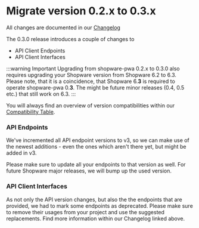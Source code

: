 # Migrate version 0.2.x to 0.3.x

All changes are documented in our [Changelog](https://github.com/DivanteLtd/shopware-pwa/blob/master/CHANGELOG.md)

The 0.3.0 release introduces a couple of changes to

- API Client Endpoints
- API Client Interfaces

:::warning Important
Upgrading from shopware-pwa 0.2.x to 0.3.0 also requires upgrading your Shopware version from Shopware 6.2 to 6.3. Please note, that it is a coincidence, that Shopware 6.**3** is required to operate shopware-pwa 0.**3**. The might be future minor releases (0.4, 0.5 etc.) that still work on 6.3.
:::

You will always find an overview of version compatibilities within our [Compatibility Table](/landing/getting-started/prepare-shopware.html#compatibility-table).

### API Endpoints

We've incremented all API endpoint versions to v3, so we can make use of the newest additions - even the ones which aren't there yet, but might be added in v3.

Please make sure to update all your endpoints to that version as well. For future Shopware major releases, we will bump up the used version.

### API Client Interfaces

As not only the API version changes, but also the the endpoints that are provided, we had to mark some endpoints as deprecated. Please make sure to remove their usages from your project and use the suggested replacements. Find more information within our Changelog linked above.
